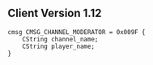 ## Client Version 1.12

```rust,ignore
cmsg CMSG_CHANNEL_MODERATOR = 0x009F {
    CString channel_name;    
    CString player_name;    
}

```
